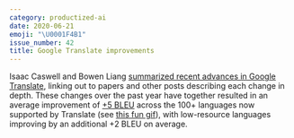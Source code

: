 ```yaml
---
category: productized-ai
date: 2020-06-21
emoji: "\U0001F4B1"
issue_number: 42
title: Google Translate improvements
---
```


Isaac Caswell and Bowen Liang [summarized recent advances in Google Translate](https://ai.googleblog.com/2020/06/recent-advances-in-google-translate.html?utm_campaign=Dynamically%20Typed&utm_medium=email&utm_source=Revue%20newsletter), linking out to papers and other posts describing each change in depth.
These changes over the past year have together resulted in an average improvement of [+5 BLEU](https://en.wikipedia.org/wiki/BLEU?utm_campaign=Dynamically%20Typed&utm_medium=email&utm_source=Revue%20newsletter) across the 100+ languages now supported by Translate (see [this fun gif](https://twitter.com/GoogleAI/status/1270061149661192197?s=20&utm_campaign=Dynamically%20Typed&utm_medium=email&utm_source=Revue%20newsletter)), with low-resource languages improving by an additional +2 BLEU on average.